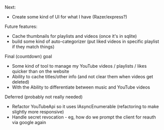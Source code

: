 Next:
- Create some kind of UI for what I have (Razer/express?)

Future features:
- Cache thumbnails for playlists and videos (once it's in sqlite)
- build some kind of auto-categorizer (put liked videos in specific playlist if they match things)

Final (countdown) goal
- Some kind of tool to manage my YouTube videos / playlists / likes quicker than on the website
- Ability to cache titles/other info (and not clear them when videos get deleted)
- With the Ability to differentiate between music and YouTube videos

Deferred (probably not really needed)
- Refactor YouTubeApi so it uses IAsyncEnumerable (refactoring to make slightly more responsive)
- Handle secret revocation - eg, how do we prompt the client for reauth via google again